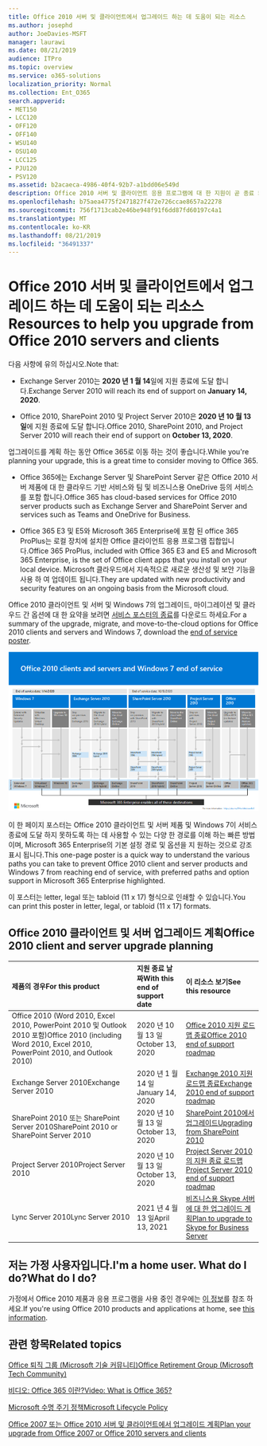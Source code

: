 ```yaml
---
title: Office 2010 서버 및 클라이언트에서 업그레이드 하는 데 도움이 되는 리소스
ms.author: josephd
author: JoeDavies-MSFT
manager: laurawi
ms.date: 08/21/2019
audience: ITPro
ms.topic: overview
ms.service: o365-solutions
localization_priority: Normal
ms.collection: Ent_O365
search.appverid:
- MET150
- LCC120
- OFF120
- OFF140
- WSU140
- OSU140
- LCC125
- PJU120
- PSV120
ms.assetid: b2acaeca-4986-40f4-92b7-a1bdd06e549d
description: Office 2010 서버 및 클라이언트 응용 프로그램에 대 한 지원이 곧 종료 되며 사용자 지정 지원 계약을 사용할 수 없습니다. 이 문서를 사용 하 여 업그레이드 계획을 시작 합니다.
ms.openlocfilehash: b75aea4775f2471827f472e726ccae8657a22278
ms.sourcegitcommit: 756f1713cab2e46be948f91f6dd87fd60197c4a1
ms.translationtype: MT
ms.contentlocale: ko-KR
ms.lasthandoff: 08/21/2019
ms.locfileid: "36491337"
---
```

# <a name="resources-to-help-you-upgrade-from-office-2010-servers-and-clients"></a><span data-ttu-id="f74e4-104">Office 2010 서버 및 클라이언트에서 업그레이드 하는 데 도움이 되는 리소스</span><span class="sxs-lookup"><span data-stu-id="f74e4-104">Resources to help you upgrade from Office 2010 servers and clients</span></span>

<span data-ttu-id="f74e4-105">다음 사항에 유의 하십시오.</span><span class="sxs-lookup"><span data-stu-id="f74e4-105">Note that:</span></span>

- <span data-ttu-id="f74e4-106">Exchange Server 2010는 **2020 년 1 월 14**일에 지원 종료에 도달 합니다.</span><span class="sxs-lookup"><span data-stu-id="f74e4-106">Exchange Server 2010 will reach its end of support on **January 14, 2020**.</span></span> 

- <span data-ttu-id="f74e4-107">Office 2010, SharePoint 2010 및 Project Server 2010은 **2020 년 10 월 13 일**에 지원 종료에 도달 합니다.</span><span class="sxs-lookup"><span data-stu-id="f74e4-107">Office 2010, SharePoint 2010, and Project Server 2010 will reach their end of support on **October 13, 2020**.</span></span> 

<span data-ttu-id="f74e4-108">업그레이드를 계획 하는 동안 Office 365로 이동 하는 것이 좋습니다.</span><span class="sxs-lookup"><span data-stu-id="f74e4-108">While you're planning your upgrade, this is a great time to consider moving to Office 365.</span></span> 

- <span data-ttu-id="f74e4-109">Office 365에는 Exchange Server 및 SharePoint Server 같은 Office 2010 서버 제품에 대 한 클라우드 기반 서비스와 팀 및 비즈니스용 OneDrive 등의 서비스를 포함 합니다.</span><span class="sxs-lookup"><span data-stu-id="f74e4-109">Office 365 has cloud-based services for Office 2010 server products such as Exchange Server and SharePoint Server and services such as Teams and OneDrive for Business.</span></span> 

- <span data-ttu-id="f74e4-110">Office 365 E3 및 E5와 Microsoft 365 Enterprise에 포함 된 office 365 ProPlus는 로컬 장치에 설치한 Office 클라이언트 응용 프로그램 집합입니다.</span><span class="sxs-lookup"><span data-stu-id="f74e4-110">Office 365 ProPlus, included with Office 365 E3 and E5 and Microsoft 365 Enterprise, is the set of Office client apps that you install on your local device.</span></span> <span data-ttu-id="f74e4-111">Microsoft 클라우드에서 지속적으로 새로운 생산성 및 보안 기능을 사용 하 여 업데이트 됩니다.</span><span class="sxs-lookup"><span data-stu-id="f74e4-111">They are updated with new productivity and security features on an ongoing basis from the Microsoft cloud.</span></span>

<span data-ttu-id="f74e4-112">Office 2010 클라이언트 및 서버 및 Windows 7의 업그레이드, 마이그레이션 및 클라우드 간 옵션에 대 한 요약을 보려면 [서비스 포스터의 종료](https://github.com/MicrosoftDocs/microsoft-365-docs/raw/public/microsoft-365/enterprise/media/migration-microsoft-365-enterprise-workload/Office2010Windows7EndOfService.pdf)를 다운로드 하세요.</span><span class="sxs-lookup"><span data-stu-id="f74e4-112">For a summary of the upgrade, migrate, and move-to-the-cloud options for Office 2010 clients and servers and Windows 7, download the [end of service poster](https://github.com/MicrosoftDocs/microsoft-365-docs/raw/public/microsoft-365/enterprise/media/migration-microsoft-365-enterprise-workload/Office2010Windows7EndOfService.pdf).</span></span>

![](./media/upgrade-from-office-2010-servers-and-products/office2010-windows7-end-of-service.png)

<span data-ttu-id="f74e4-113">이 한 페이지 포스터는 Office 2010 클라이언트 및 서버 제품 및 Windows 7이 서비스 종료에 도달 하지 못하도록 하는 데 사용할 수 있는 다양 한 경로를 이해 하는 빠른 방법 이며, Microsoft 365 Enterprise의 기본 설정 경로 및 옵션을 지 원하는 것으로 강조 표시 됩니다.</span><span class="sxs-lookup"><span data-stu-id="f74e4-113">This one-page poster is a quick way to understand the various paths you can take to prevent Office 2010 client and server products and Windows 7 from reaching end of service, with preferred paths and option support in Microsoft 365 Enterprise highlighted.</span></span>

<span data-ttu-id="f74e4-114">이 포스터는 letter, legal 또는 tabloid (11 x 17) 형식으로 인쇄할 수 있습니다.</span><span class="sxs-lookup"><span data-stu-id="f74e4-114">You can print this poster in letter, legal, or tabloid (11 x 17) formats.</span></span>
      
## <a name="office-2010-client-and-server-upgrade-planning"></a><span data-ttu-id="f74e4-115">Office 2010 클라이언트 및 서버 업그레이드 계획</span><span class="sxs-lookup"><span data-stu-id="f74e4-115">Office 2010 client and server upgrade planning</span></span>
  
|<span data-ttu-id="f74e4-116">**제품의 경우**</span><span class="sxs-lookup"><span data-stu-id="f74e4-116">**For this product**</span></span>|<span data-ttu-id="f74e4-117">**지원 종료 날짜**</span><span class="sxs-lookup"><span data-stu-id="f74e4-117">**With this end of support date**</span></span>|<span data-ttu-id="f74e4-118">**이 리소스 보기**</span><span class="sxs-lookup"><span data-stu-id="f74e4-118">**See this resource**</span></span>|
|:-----|:-----|:-----|
|<span data-ttu-id="f74e4-119">Office 2010 (Word 2010, Excel 2010, PowerPoint 2010 및 Outlook 2010 포함)</span><span class="sxs-lookup"><span data-stu-id="f74e4-119">Office 2010 (including Word 2010, Excel 2010, PowerPoint 2010, and Outlook 2010)</span></span>  <br/> | <span data-ttu-id="f74e4-120">2020 년 10 월 13 일</span><span class="sxs-lookup"><span data-stu-id="f74e4-120">October 13, 2020</span></span> |[<span data-ttu-id="f74e4-121">Office 2010 지원 로드맵 종료</span><span class="sxs-lookup"><span data-stu-id="f74e4-121">Office 2010 end of support roadmap</span></span>](https://docs.microsoft.com/DeployOffice/office-2010-end-support-roadmap) <br/> |
|<span data-ttu-id="f74e4-122">Exchange Server 2010</span><span class="sxs-lookup"><span data-stu-id="f74e4-122">Exchange Server 2010</span></span>  <br/> | <span data-ttu-id="f74e4-123">2020 년 1 월 14 일</span><span class="sxs-lookup"><span data-stu-id="f74e4-123">January 14, 2020</span></span>  |[<span data-ttu-id="f74e4-124">Exchange 2010 지원 로드맵 종료</span><span class="sxs-lookup"><span data-stu-id="f74e4-124">Exchange 2010 end of support roadmap</span></span>](exchange-2010-end-of-support.md) <br/> |
|<span data-ttu-id="f74e4-125">SharePoint 2010 또는 SharePoint Server 2010</span><span class="sxs-lookup"><span data-stu-id="f74e4-125">SharePoint 2010 or SharePoint Server 2010</span></span>  <br/> | <span data-ttu-id="f74e4-126">2020 년 10 월 13 일</span><span class="sxs-lookup"><span data-stu-id="f74e4-126">October 13, 2020</span></span> |[<span data-ttu-id="f74e4-127">SharePoint 2010에서 업그레이드</span><span class="sxs-lookup"><span data-stu-id="f74e4-127">Upgrading from SharePoint 2010</span></span>](upgrade-from-sharepoint-2010.md) <br/> |
|<span data-ttu-id="f74e4-128">Project Server 2010</span><span class="sxs-lookup"><span data-stu-id="f74e4-128">Project Server 2010</span></span> <br/> | <span data-ttu-id="f74e4-129">2020 년 10 월 13 일</span><span class="sxs-lookup"><span data-stu-id="f74e4-129">October 13, 2020</span></span> | [<span data-ttu-id="f74e4-130">Project Server 2010의 지원 종료 로드맵</span><span class="sxs-lookup"><span data-stu-id="f74e4-130">Project Server 2010 end of support roadmap</span></span>](project-server-2010-end-of-support.md) <br/> |
|<span data-ttu-id="f74e4-131">Lync Server 2010</span><span class="sxs-lookup"><span data-stu-id="f74e4-131">Lync Server 2010</span></span> <br/> | <span data-ttu-id="f74e4-132">2021 년 4 월 13 일</span><span class="sxs-lookup"><span data-stu-id="f74e4-132">April 13, 2021</span></span> | [<span data-ttu-id="f74e4-133">비즈니스용 Skype 서버에 대 한 업그레이드 계획</span><span class="sxs-lookup"><span data-stu-id="f74e4-133">Plan to upgrade to Skype for Business Server</span></span>](https://docs.microsoft.com/skypeforbusiness/plan-your-deployment/upgrade) <br/> |
    
## <a name="im-a-home-user-what-do-i-do"></a><span data-ttu-id="f74e4-134">저는 가정 사용자입니다.</span><span class="sxs-lookup"><span data-stu-id="f74e4-134">I'm a home user.</span></span> <span data-ttu-id="f74e4-135">What do I do?</span><span class="sxs-lookup"><span data-stu-id="f74e4-135">What do I do?</span></span>

<span data-ttu-id="f74e4-136">가정에서 Office 2010 제품과 응용 프로그램을 사용 중인 경우에는 [이 정보](plan-upgrade-previous-versions-office.md#im-a-home-user-what-do-i-do)를 참조 하세요.</span><span class="sxs-lookup"><span data-stu-id="f74e4-136">If you're using Office 2010 products and applications at home, see [this information](plan-upgrade-previous-versions-office.md#im-a-home-user-what-do-i-do).</span></span>

## <a name="related-topics"></a><span data-ttu-id="f74e4-137">관련 항목</span><span class="sxs-lookup"><span data-stu-id="f74e4-137">Related topics</span></span>

[<span data-ttu-id="f74e4-138">Office 퇴직 그룹 (Microsoft 기술 커뮤니티)</span><span class="sxs-lookup"><span data-stu-id="f74e4-138">Office Retirement Group (Microsoft Tech Community)</span></span>](https://go.microsoft.com/fwlink/?linkid=842065)
  
[<span data-ttu-id="f74e4-139">비디오: Office 365 이란?</span><span class="sxs-lookup"><span data-stu-id="f74e4-139">Video: What is Office 365?</span></span>](https://support.office.com/article/847caf12-2589-452c-8aca-1c009797678b.aspx)
  
[<span data-ttu-id="f74e4-140">Microsoft 수명 주기 정책</span><span class="sxs-lookup"><span data-stu-id="f74e4-140">Microsoft Lifecycle Policy</span></span>](https://go.microsoft.com/fwlink/?linkid=865200)

[<span data-ttu-id="f74e4-141">Office 2007 또는 Office 2010 서버 및 클라이언트에서 업그레이드 계획</span><span class="sxs-lookup"><span data-stu-id="f74e4-141">Plan your upgrade from Office 2007 or Office 2010 servers and clients</span></span>](plan-upgrade-previous-versions-office.md)

